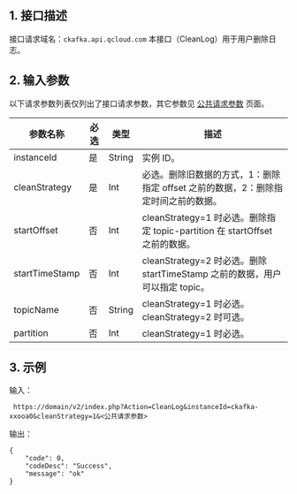 ## 1. 接口描述
接口请求域名：`ckafka.api.qcloud.com`
本接口（CleanLog）用于用户删除日志。


## 2. 输入参数

以下请求参数列表仅列出了接口请求参数，其它参数见 [公共请求参数](https://intl.cloud.tencent.com/document/product/597/10084) 页面。

| 参数名称 | 必选 | 类型 | 描述 |
| --- | --- | --- | --- |
| instanceId | 是 | String | 实例 ID。|
| cleanStrategy | 是 | Int | 必选。删除旧数据的方式，1：删除指定 offset 之前的数据，2：删除指定时间之前的数据。 |
| startOffset | 否 | Int | cleanStrategy=1 时必选。删除指定 topic-partition 在 startOffset 之前的数据。 |
| startTimeStamp | 否 | Int | cleanStrategy=2 时必选。删除 startTimeStamp 之前的数据，用户可以指定 topic。 |
| topicName | 否 | String | cleanStrategy=1 时必选。cleanStrategy=2 时可选。 |
| partition | 否 | Int | cleanStrategy=1 时必选。 |

## 3. 示例

输入：

```
 https://domain/v2/index.php?Action=CleanLog&instanceId=ckafka-xxooa0&cleanStrategy=1&<公共请求参数>
```

输出：

```
{
	"code": 0,
	"codeDesc": "Success",
	"message": "ok"
}
```
